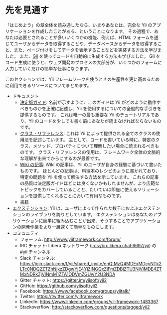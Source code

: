 先を見通す
==========

「はじめよう」の章全体を読み通したなら、いまやあなたは、完全な Yii のアプリケーションを作成したことがある、ということになります。
その過程で、あなたは必要とされることが多いいくつかの機能、例えば、HTML フォームを通じてユーザからデータを取得することや、データベースからデータを取得すること、また、ページ付けをしてデータを表示することなどを実装する方法を学びました。
また、[Gii](https://www.yiiframework.com/extension/yiisoft/yii2-gii/doc/guide) を使ってコードを自動的に生成する方法も学びました。
Gii をコード生成に使うと、ウェブ開発のプロセスの大部分が、いくつかのフォームに入力していくだけの簡単な仕事になります。

このセクションでは、Yii フレームワークを使うときの生産性を更に高めるために利用できるリソースについてまとめます。

* ドキュメント
    - [決定版ガイド](http://www.yiiframework.com/doc-2.0/guide-README.html):
      名前が示すように、このガイドは Yii がどのように動作すべきものかを正確に記述し、Yii を使用するについての全般的な手引きを提供するものです。
      これは唯一の最も重要な Yii のチュートリアルであり、Yii のコードを少しでも書く前にあなたが読まなければならないものです。
    - [クラス・リファレンス](http://www.yiiframework.com/doc-2.0/index.html):
      これは Yii によって提供される全てのクラスの使用法を記述しています。
      主として、コードを書いている時に、特定のクラス、メソッド、プロパティについて理解したい場合に読まれるべきものです。
      クラス・リファレンスの使用は、フレームワーク全体の文脈的な理解が出来てからにするのが最善です。
    - [Wiki の記事](http://www.yiiframework.com/wiki/?tag=yii2):
      Wiki の記事は、Yii のユーザが自身の経験に基づいて書いたものです。
      ほとんどの記事は、料理本のレシピのように書かれており、特定の問題を Yii を使って解決する方法を示しています。
      これらの記事の品質は決定版ガイドほどには良くないかもしれませんが、より広範なトピックをカバーしていることと、たいていは即座に使えるソリューションを提供してくれることにおいて有用なものです。
    - [書籍](https://www.yiiframework.com/books/)
* [エクステンション](http://www.yiiframework.com/extensions/):
  Yii は、ユーザによって作られた数千におよぶエクステンションのライブラリを誇りとしています。
  エクステンションはあなたのアプリケーションに簡単に組み込むことが出来、そうすることでアプリケーションの開発作業をより一層速くて簡単なものにします。
* コミュニティ
    - フォーラム: <http://www.yiiframework.com/forum/>
    - IRC チャット: Libera ネットワーク (<ircs://irc.libera.chat:6697/yii>) の #yii チャンネル
    - Slack チャンネル:  <https://join.slack.com/t/yii/shared_invite/enQtMzQ4MDExMDcyNTk2LTc0NDQ2ZTZhNjkzZDgwYjE4YjZlNGQxZjFmZDBjZTU3NjViMDE4ZTMxNDRkZjVlNmM1ZTA1ODVmZGUwY2U3NDA>
    - Gitter チャット: <https://gitter.im/yiisoft/yii2>
    - GitHub: <https://github.com/yiisoft/yii2>
    - Facebook: <https://www.facebook.com/groups/yiitalk/>
    - Twitter: <https://twitter.com/yiiframework>
    - LinkedIn: <https://www.linkedin.com/groups/yii-framework-1483367>
    - Stackoverflow: <http://stackoverflow.com/questions/tagged/yii2>
